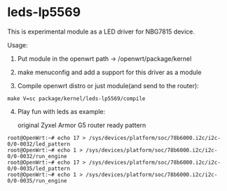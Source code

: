 # leds-lp5569
This is experimental module as a LED driver for NBG7815 device.

Usage:
1. Put module in the openwrt path -> /openwrt/package/kernel

2. make menuconfig and add a support for this driver as a module

3. Compile openwrt distro or just module(and send to the router):
```
make V=sc package/kernel/leds-lp5569/compile
```

4. Play fun with leds as example:


   original Zyxel Armor G5 router ready pattern
```
root@OpenWrt:~# echo 17 > /sys/devices/platform/soc/78b6000.i2c/i2c-0/0-0032/led_pattern
root@OpenWrt:~# echo 1 > /sys/devices/platform/soc/78b6000.i2c/i2c-0/0-0032/run_engine
root@OpenWrt:~# echo 17 > /sys/devices/platform/soc/78b6000.i2c/i2c-0/0-0035/led_pattern
root@OpenWrt:~# echo 1 > /sys/devices/platform/soc/78b6000.i2c/i2c-0/0-0035/run_engine
```



